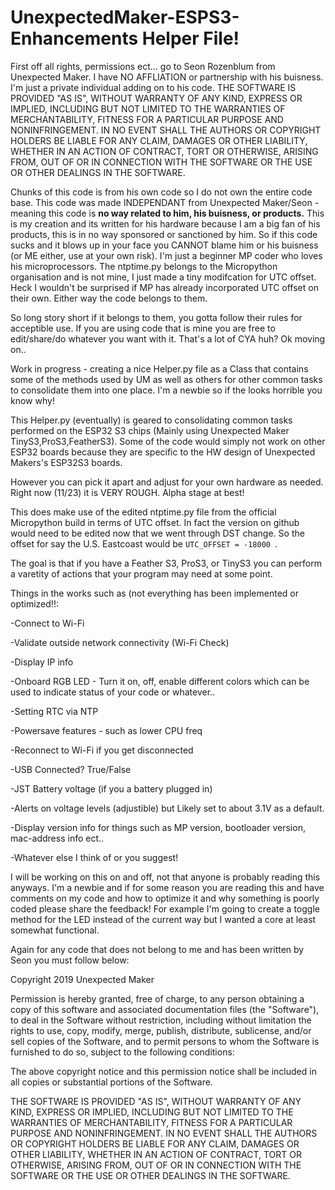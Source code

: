 # UnexpectedMaker-ESPS3-Enhancements Helper File!
First off all rights, permissions ect... go to Seon Rozenblum from Unexpected Maker. I have NO AFFLIATION or partnership with his buisness. I'm just a private individual adding on to his code.
THE SOFTWARE IS PROVIDED "AS IS", WITHOUT WARRANTY OF ANY KIND, EXPRESS OR IMPLIED, INCLUDING BUT NOT LIMITED TO THE WARRANTIES OF MERCHANTABILITY, FITNESS FOR A PARTICULAR PURPOSE AND NONINFRINGEMENT. IN NO EVENT SHALL THE AUTHORS OR COPYRIGHT HOLDERS BE LIABLE FOR ANY CLAIM, DAMAGES OR OTHER LIABILITY, WHETHER IN AN ACTION OF CONTRACT, TORT OR OTHERWISE, ARISING FROM, OUT OF OR IN CONNECTION WITH THE SOFTWARE OR THE USE OR OTHER DEALINGS IN THE SOFTWARE.

Chunks of this code is from his own code so I do not own the entire code base. This code was made INDEPENDANT from Unexpected Maker/Seon - meaning this code is **no way related to him, his buisness, or products.** This is my creation and its written for his hardware because I am a big fan of his products, this is in no way sponsored or sanctioned by him. So if this code sucks and it blows up in your face you CANNOT blame him or his buisness (or ME either, use at your own risk). I'm just a beginner MP coder who loves his microprocessors. The ntptime.py belongs to the Micropython organisation and is not mine, I just made a tiny modifcation for UTC offset. Heck I wouldn't be surprised if MP has already incorporated UTC offset on their own. Either way the code belongs to them.

So long story short if it belongs to them, you gotta follow their rules for acceptible use. If you are using code that is mine you are free to edit/share/do whatever you want with it. That's a lot of CYA huh? Ok moving on..


Work in progress - creating a nice Helper.py file as a Class that contains some of the methods used by UM as well as others for other common tasks to consolidate them into one place. I'm a newbie so if the looks horrible you know why!

This Helper.py (eventually) is geared to consolidating common tasks performed on the ESP32 S3 chips (Mainly using Unexpected Maker TinyS3,ProS3,FeatherS3). Some of the code would simply not work on other ESP32 boards because they are specific to the HW design of Unexpected Makers's ESP32S3 boards.

However you can pick it apart and adjust for your own hardware as needed. Right now (11/23) it is VERY ROUGH. Alpha stage at best!

This does make use of the edited ntptime.py file from the official Micropython build in terms of UTC offset. In fact the version on github would need to be edited now that we went through DST change. So the offset for say the U.S. Eastcoast would be ```UTC_OFFSET = -18000 ```.

The goal is that if you have a Feather S3, ProS3, or TinyS3 you can perform a varetity of actions that your program may need at some point. 

Things in the works such as (not everything has been implemented or optimized!!:

-Connect to Wi-Fi

-Validate outside network connectivity (Wi-Fi Check)

-Display IP info

-Onboard RGB LED - Turn it on, off, enable different colors which can be used to indicate status of your code or whatever..

-Setting RTC via NTP

-Powersave features - such as lower CPU freq

-Reconnect to Wi-Fi if you get disconnected

-USB Connected? True/False

-JST Battery voltage (if you a battery plugged in)

-Alerts on voltage levels (adjustible) but Likely set to about 3.1V as a default.

-Display version info for things such as MP version, bootloader version, mac-address info ect..

-Whatever else I think of or you suggest!

I will be working on this on and off, not that anyone is probably reading this anyways. I'm a newbie and if for some reason you are reading this and have comments on my code and how to optimize it and why something is poorly coded please share the feedback! For example I'm going to create a toggle method for the LED instead of the current way but I wanted a core at least somewhat functional.

Again for any code that does not belong to me and has been written by Seon you must follow below:

Copyright 2019 Unexpected Maker

Permission is hereby granted, free of charge, to any person obtaining a copy of this software and associated documentation files (the "Software"), to deal in the Software without restriction, including without limitation the rights to use, copy, modify, merge, publish, distribute, sublicense, and/or sell copies of the Software, and to permit persons to whom the Software is furnished to do so, subject to the following conditions:

The above copyright notice and this permission notice shall be included in all copies or substantial portions of the Software.

THE SOFTWARE IS PROVIDED "AS IS", WITHOUT WARRANTY OF ANY KIND, EXPRESS OR IMPLIED, INCLUDING BUT NOT LIMITED TO THE WARRANTIES OF MERCHANTABILITY, FITNESS FOR A PARTICULAR PURPOSE AND NONINFRINGEMENT. IN NO EVENT SHALL THE AUTHORS OR COPYRIGHT HOLDERS BE LIABLE FOR ANY CLAIM, DAMAGES OR OTHER LIABILITY, WHETHER IN AN ACTION OF CONTRACT, TORT OR OTHERWISE, ARISING FROM, OUT OF OR IN CONNECTION WITH THE SOFTWARE OR THE USE OR OTHER DEALINGS IN THE SOFTWARE.
